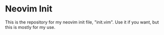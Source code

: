 # Neovim Init

This is the repository for my neovim init file, "init.vim". Use it if you want,
but this is mostly for my use.
